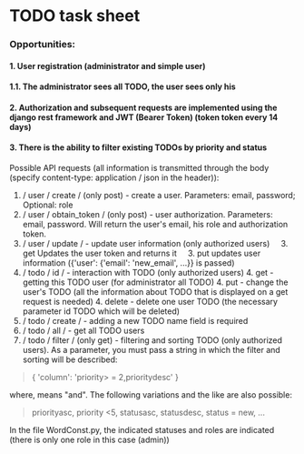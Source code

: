 # TODO task sheet
### Opportunities:
#### 1. User registration (administrator and simple user)
#### 1.1. The administrator sees all TODO, the user sees only his
#### 2. Authorization and subsequent requests are implemented using the django rest framework and JWT (Bearer Token) (token token every 14 days)
#### 3. There is the ability to filter existing TODOs by priority and status

Possible API requests (all information is transmitted through the body (specify content-type: application / json in the header)):
1. / user / create / (only post) - create a user. Parameters: email, password; Optional: role
2. / user / obtain_token / (only post) - user authorization. Parameters: email, password. Will return the user's email, his role and authorization token.
3. / user / update / - update user information (only authorized users)
    3. get Updates the user token and returns it
    3. put updates user information ({'user': {'email': 'new_email', ...}} is passed)
4. / todo / id / - interaction with TODO (only authorized users)
    4. get - getting this TODO user (for administrator all TODO)
    4. put - change the user's TODO (all the information about TODO that is displayed on a get request is needed)
    4. delete - delete one user TODO (the necessary parameter id TODO which will be deleted)
5. / todo / create / - adding a new TODO name field is required
6. / todo / all / - get all TODO users
7. / todo / filter / (only get) - filtering and sorting TODO (only authorized users). As a parameter, you must pass a string in which the filter and sorting will be described:
> {
> 'column': 'priority> = 2,prioritydesc'
>}

where, means "and".
The following variations and the like are also possible:
> priorityasc, priority <5, statusasc, statusdesc, status = new, ...

In the file WordConst.py, the indicated statuses and roles are indicated (there is only one role in this case (admin))